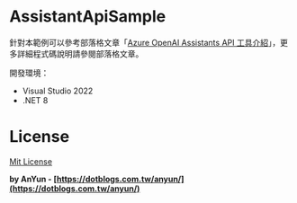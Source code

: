 # AssistantApiSample

針對本範例可以參考部落格文章「[Azure OpenAI Assistants API 工具介紹](https://dotblogs.com.tw/anyun/2024/03/18/225338)」，更多詳細程式碼說明請參閱部落格文章。

開發環境：
- Visual Studio 2022
- .NET 8

# License #
[Mit License](http://opensource.org/licenses/mit-license.php)

**by AnYun - [https://dotblogs.com.tw/anyun/](https://dotblogs.com.tw/anyun/)**